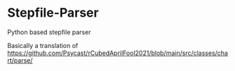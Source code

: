 # Stepfile-Parser
 Python based stepfile parser

Basically a translation of https://github.com/Psycast/rCubedAprilFool2021/blob/main/src/classes/chart/parse/
